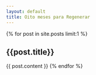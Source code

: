 ```yaml
---
layout: default
title: Oito meses para Regenerar
---
```

<div class='post'>
    <div class='body'>
   {% for post in site.posts limit:1 %}
      	<h2>{{post.title}}</h2>
      	{{ post.content }}
    {% endfor %}
    </div>
</div>


